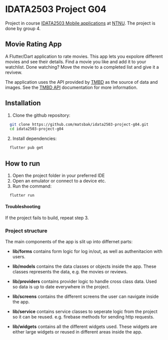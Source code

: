# IDATA2503 Project G04

Project in course
[IDATA2503 Mobile applications](https://www.ntnu.edu/studies/courses/IDATA2503#tab=omEmnet) at
[NTNU](https://www.ntnu.edu/). The project is done by group 4.

## Movie Rating App

A Flutter/Dart application to rate movies. This app lets you expolore different movies and see
their details. Find a movie you like and add it to your watchlist. Done watching? Move the movie to
a completed list and give it a revivew.

The application uses the API provided by [TMBD](https://www.themoviedb.org/) as the source of data
and images. See the [TMBD API](https://developer.themoviedb.org/docs/getting-started) documentation
for more information.

## Installation

1. Clone the github repository:

```bash
  git clone https://github.com/matsbak/idata2503-project-g04.git
  cd idata2503-project-g04
```
2. Install dependencies:

```bash
  flutter pub get
```

## How to run

1. Open the project folder in your preferred IDE
2. Open an emulator or connect to a device etc.
3. Run the command:
```bash
  flutter run
```

#### Troubleshooting

If the project fails to build, repeat step 3.

### Project structure
The main components of the app is slit up into differnet parts:

- <b>lib/forms</b> contains form logic for log in/out, as well as authenitacion with users.

- <b>lib/models</b> contains the data classes or objects inside the app. These classes represents
the data, e.g. the movies or reviews.

- <b>lib/providers</b> contains provider logic to handle cross class data. Used so data is up to date everywhere in the project.

- <b>lib/screens</b> contains the different screens the user can navigate inside the app.

- <b>lib/service</b> contains service classes to seperate logic from the project so it can be reused. e.g. firebase methods for sending http requests.

- <b>lib/widgets</b> contains all the different widgets used. These widgets are either large
widgets or reused in different areas inside the app.
